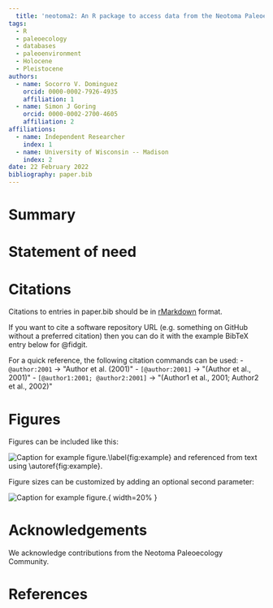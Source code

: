 ```yaml
---
  title: 'neotoma2: An R package to access data from the Neotoma Paleoecology Database'
tags:
  - R
  - paleoecology
  - databases
  - paleoenvironment
  - Holocene
  - Pleistocene
authors:
  - name: Socorro V. Dominguez
    orcid: 0000-0002-7926-4935
    affiliation: 1
  - name: Simon J Goring
    orcid: 0000-0002-2700-4605
    affiliation: 2
affiliations:
  - name: Independent Researcher
    index: 1
  - name: University of Wisconsin -- Madison
    index: 2
date: 22 February 2022
bibliography: paper.bib
---
```


# Summary


# Statement of need


# Citations

Citations to entries in paper.bib should be in [rMarkdown](http://rmarkdown.rstudio.com/authoring_bibliographies_and_citations.html) format.

If you want to cite a software repository URL (e.g. something on GitHub without a preferred citation) then you can do it with the example BibTeX entry below for @fidgit.

For a quick reference, the following citation commands can be used:
    - `@author:2001`  ->  "Author et al. (2001)"
    - `[@author:2001]` -> "(Author et al., 2001)"
    - `[@author1:2001; @author2:2001]` -> "(Author1 et al., 2001; Author2 et al., 2002)"

# Figures

Figures can be included like this:

![Caption for example figure.\label{fig:example}](figure.png) and referenced from text using \autoref{fig:example}.

Figure sizes can be customized by adding an optional second parameter:

![Caption for example figure.](figure.png){ width=20% }

# Acknowledgements

We acknowledge contributions from the Neotoma Paleoecology Community.

# References
